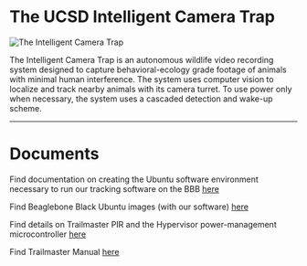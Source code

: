 The UCSD Intelligent Camera Trap
=================
![The Intelligent Camera Trap](http://e4e.ucsd.edu/wordpress/wp-content/uploads/e4e-ict-logo.png)

The Intelligent Camera Trap is an autonomous wildlife video recording system designed to capture behavioral-ecology
grade footage of animals with minimal human interference. The system uses computer vision to localize and track nearby
animals with its camera turret. To use power only when necessary, the system uses a cascaded detection and wake-up scheme.


--------------------------------------------------------------------------------------------------------------------------

Documents
================= 

Find documentation on creating the Ubuntu software environment necessary to run our tracking software on the BBB <a href="https://docs.google.com/document/d/11fNbpm_8UlqleUQ5o6HENReJ5FhbzSRXErsukm4au68/edit?usp=sharing">here</a>

Find Beaglebone Black Ubuntu images (with our software) <a href="https://drive.google.com/file/d/0B8LrVSaJlUQiNnEtNnBZb0xwUW8/edit?usp=sharing">here</a> 

Find details on Trailmaster PIR and the Hypervisor power-management microcontroller <a href="https://docs.google.com/document/d/1n6HdeWOwB5dCszqAN170XhF30ehxwwt9SKwHBR9YPTk/edit?usp=sharing">here</a>

Find Trailmaster Manual <a href="https://drive.google.com/file/d/0B8LrVSaJlUQiMmpsNWk3UVdPc3M/edit?usp=sharing">here</a>

